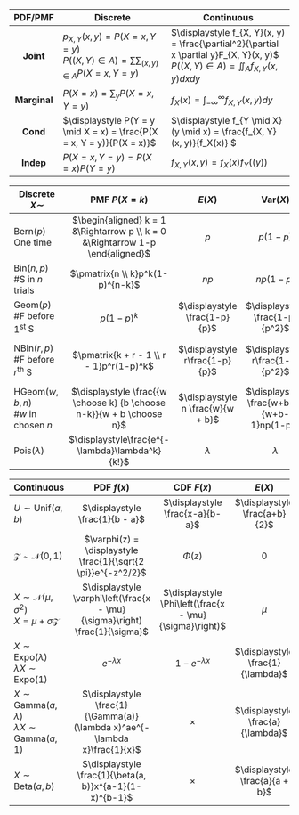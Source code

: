 |   PDF/PMF    | Discrete                                                     | Continuous                                                   |
| :----------: | ------------------------------------------------------------ | ------------------------------------------------------------ |
|  **Joint**   | $p_{X,Y}(x, y) = P(X = x, Y = y)$<br />$\displaystyle P((X,Y)\in A) = \mathop{\sum\sum}_{(x, y) \in A}P(X = x, Y = y)$ | $\displaystyle f_{X, Y}(x, y) = \frac{\partial^2}{\partial x \partial y}F_{X, Y}(x, y)$<br />$\displaystyle P((X, Y)\in A) = \mathop{\iint}_{A}f_{X, Y}(x, y)dxdy$ |
| **Marginal** | $\displaystyle P(X=x) = \sum_yP(X=x, Y=y)$                   | $\displaystyle f_X(x) = \int^{\infty}_{-\infty}f_{X ,Y}(x, y)dy$ |
|   **Cond**   | $\displaystyle P(Y = y \mid X = x) = \frac{P(X = x, Y = y)}{P(X = x)}$ | $\displaystyle f_{Y \mid X}(y \mid x) = \frac{f_{X, Y}(x, y)}{f_X(x)} $ |
|  **Indep**   | $P(X = x, Y = y) = P(X = x)P(Y = y)$                         | $f_{X,Y}(x, y) = f_X(x)f_Y((y))$                             |

| Discrete $X \sim$                                    |                        PMF $P(X = k)$                        |              $E(X)$               |              $\text{Var}(X)$               |                     MGF $M(t)$                      |
| ---------------------------------------------------- | :----------------------------------------------------------: | :-------------------------------: | :----------------------------------------: | :-------------------------------------------------: |
| $\text{Bern}(p)$<br />One time                       | $\begin{aligned} k = 1 &\Rightarrow p \\ k = 0 &\Rightarrow 1-p \end{aligned}$ |                $p$                |                  $p(1-p)$                  |                   $pe^t + (1-p)$                    |
| $\text{Bin}(n, p)$<br />#S in $n$ trials             |              $\pmatrix{n \\ k}p^k(1- p)^{n-k}$               |               $np$                |                 $np(1-p)$                  |                 $(pe^t + (1-p))^n$                  |
| $\text{Geom}(p)$<br />#F before $1^{\text{st}}$ S    |                         $p(1 - p)^k$                         |   $\displaystyle \frac{1-p}{p}$   |      $\displaystyle \frac{1-p}{p^2}$       |        $\displaystyle \frac{p}{1-(1-p)e^t}$         |
| $\text{NBin}(r, p)$<br />#F before $r^{\text{th}}$ S |           $\pmatrix{k + r - 1 \\ r - 1}p^r(1-p)^k$           |  $\displaystyle r\frac{1-p}{p}$   |      $\displaystyle r\frac{1-p}{p^2}$      | $\displaystyle \left(\frac{p}{1-(1-p)e^t}\right)^r$ |
| $\text{HGeom}(w, b, n)$<br />#$w$ in chosen $n$      | $\displaystyle \frac{{w \choose k} {b \choose n-k}}{w + b \choose n}$ | $\displaystyle n \frac{w}{w + b}$ | $\displaystyle \frac{w+b-n}{w+b-1}np(1-p)$ |                      $\times$                       |
| $\text{Pois}(\lambda)$                               |       $\displaystyle\frac{e^{-\lambda}\lambda^k}{k!}$        |             $\lambda$             |                 $\lambda$                  |               $\exp (\lambda(e^t-1))$               |

| Continuous                                                   |                          PDF $f(x)$                          |                       CDF $F(x)$                        |              $E(X)$               |           $\text{Var}(X)$           |                        MGF $M(t)$                        |
| ------------------------------------------------------------ | :----------------------------------------------------------: | :-----------------------------------------------------: | :-------------------------------: | :---------------------------------: | :------------------------------------------------------: |
| $U \sim \text{Unif}(a, b)$                                   |               $\displaystyle \frac{1}{b - a}$                |             $\displaystyle \frac{x-a}{b-a}$             |   $\displaystyle \frac{a+b}{2}$   | $\displaystyle \frac{(b-a)^2}{12}$  |      $\displaystyle \frac{e^{tb} -e^{ta}}{t(b-a)}$       |
| $\mathcal{Z} \sim \mathcal{N}(0, 1)$                         | $\varphi(z) = \displaystyle \frac{1}{\sqrt{2 \pi}}e^{-z^2/2}$ |                        $\Phi(z)$                        |                $0$                |                 $1$                 |                       $e^{t^2/2}$                        |
| $X \sim \mathcal{N}(\mu, \sigma^2)$<br />$X = \mu + \sigma \mathcal{Z}$ | $\displaystyle \varphi\left(\frac{x - \mu}{\sigma}\right) \frac{1}{\sigma}$ | $\displaystyle \Phi\left(\frac{x - \mu}{\sigma}\right)$ |               $\mu$               |             $\sigma^2$              |           $e^{\mu t + \frac 1 2 \sigma^2t^2}$            |
| $X \sim \text{Expo}(\lambda)$<br />$\lambda X \sim \text{Expo}(1)$ |                       $e^{-\lambda x}$                       |                  $1 - e^{-\lambda x}$                   | $\displaystyle \frac{1}{\lambda}$ | $\displaystyle \frac{1}{\lambda^2}$ |       $\displaystyle \frac{\lambda}{\lambda - t}$        |
| $X \sim \text{Gamma}(a, \lambda)$<br />$\lambda X \sim \text{Gamma}(a, 1)$ | $\displaystyle \frac{1}{\Gamma(a)}(\lambda x)^ae^{-\lambda x}\frac{1}{x}$ |                        $\times$                         | $\displaystyle \frac{a}{\lambda}$ | $\displaystyle \frac{a}{\lambda^2}$ | $\displaystyle \left(\frac{\lambda}{\lambda-t}\right)^a$ |
| $X \sim \text{Beta}(a, b)$                                   |   $\displaystyle \frac{1}{\beta(a, b)}x^{a-1}(1-x)^{b-1}$    |                        $\times$                         |  $\displaystyle \frac{a}{a + b}$  |              $\times$               |                         $\times$                         |
